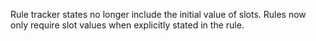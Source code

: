 Rule tracker states no longer include the initial value of slots.
Rules now only require slot values when explicitly stated in the rule.
